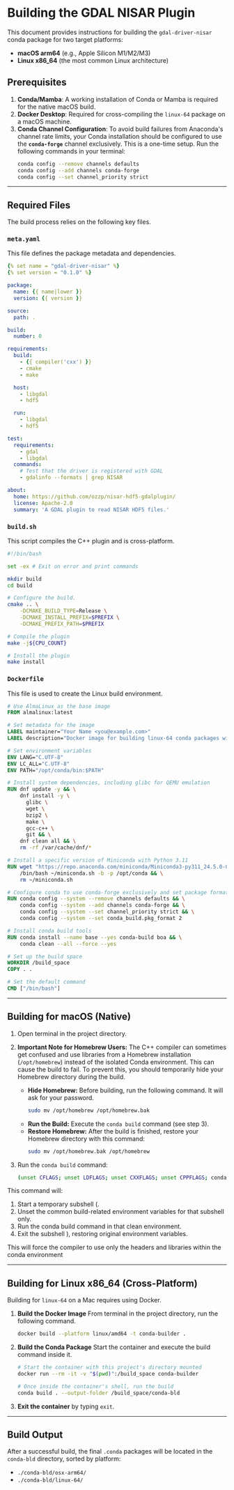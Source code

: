 # Building the GDAL NISAR Plugin

This document provides instructions for building the `gdal-driver-nisar` conda package for two target platforms:

  * **macOS arm64** (e.g., Apple Silicon M1/M2/M3)
  * **Linux x86\_64** (the most common Linux architecture)

## Prerequisites

1.  **Conda/Mamba**: A working installation of Conda or Mamba is required for the native macOS build.
2.  **Docker Desktop**: Required for cross-compiling the `linux-64` package on a macOS machine.
3.  **Conda Channel Configuration**: To avoid build failures from Anaconda's channel rate limits, your Conda installation should be configured to use the **`conda-forge`** channel exclusively. This is a one-time setup.
    Run the following commands in your terminal:
    ```bash
    conda config --remove channels defaults
    conda config --add channels conda-forge
    conda config --set channel_priority strict
    ```

-----

## Required Files

The build process relies on the following key files.

### `meta.yaml`

This file defines the package metadata and dependencies.

```yaml
{% set name = "gdal-driver-nisar" %}
{% set version = "0.1.0" %}

package:
  name: {{ name|lower }}
  version: {{ version }}

source:
  path: .

build:
  number: 0

requirements:
  build:
    - {{ compiler('cxx') }}
    - cmake
    - make

  host:
    - libgdal
    - hdf5

  run:
    - libgdal
    - hdf5

test:
  requirements:
    - gdal
    - libgdal
  commands:
    # Test that the driver is registered with GDAL
    - gdalinfo --formats | grep NISAR

about:
  home: https://github.com/ozzp/nisar-hdf5-gdalplugin/
  license: Apache-2.0
  summary: 'A GDAL plugin to read NISAR HDF5 files.'
```

### `build.sh`

This script compiles the C++ plugin and is cross-platform.

```bash
#!/bin/bash

set -ex # Exit on error and print commands

mkdir build
cd build

# Configure the build.
cmake .. \
    -DCMAKE_BUILD_TYPE=Release \
    -DCMAKE_INSTALL_PREFIX=$PREFIX \
    -DCMAKE_PREFIX_PATH=$PREFIX

# Compile the plugin
make -j${CPU_COUNT}

# Install the plugin
make install
```

### `Dockerfile`

This file is used to create the Linux build environment.

```dockerfile
# Use AlmaLinux as the base image
FROM almalinux:latest

# Set metadata for the image
LABEL maintainer="Your Name <you@example.com>"
LABEL description="Docker image for building linux-64 conda packages with Miniconda."

# Set environment variables
ENV LANG="C.UTF-8"
ENV LC_ALL="C.UTF-8"
ENV PATH="/opt/conda/bin:$PATH"

# Install system dependencies, including glibc for QEMU emulation
RUN dnf update -y && \
    dnf install -y \
      glibc \
      wget \
      bzip2 \
      make \
      gcc-c++ \
      git && \
    dnf clean all && \
    rm -rf /var/cache/dnf/*

# Install a specific version of Miniconda with Python 3.11
RUN wget "https://repo.anaconda.com/miniconda/Miniconda3-py311_24.5.0-0-Linux-x86_64.sh" -O ~/miniconda.sh && \
    /bin/bash ~/miniconda.sh -b -p /opt/conda && \
    rm ~/miniconda.sh

# Configure conda to use conda-forge exclusively and set package format
RUN conda config --system --remove channels defaults && \
    conda config --system --add channels conda-forge && \
    conda config --system --set channel_priority strict && \
    conda config --system --set conda_build.pkg_format 2

# Install conda build tools
RUN conda install --name base --yes conda-build boa && \
    conda clean --all --force --yes

# Set up the build space
WORKDIR /build_space
COPY . .

# Set the default command
CMD ["/bin/bash"]
```

-----

## Building for macOS (Native)

1.  Open terminal in the project directory.
2.  **Important Note for Homebrew Users:** The C++ compiler can sometimes get confused and use libraries from a Homebrew installation (`/opt/homebrew`) instead of the isolated Conda environment. This can cause the build to fail. To prevent this, you should temporarily hide your Homebrew directory during the build.

      * **Hide Homebrew:** Before building, run the following command. It will ask for your password.
        ```bash
        sudo mv /opt/homebrew /opt/homebrew.bak
        ```
      * **Run the Build:** Execute the `conda build` command (see step 3).
      * **Restore Homebrew:** After the build is finished, restore your Homebrew directory with this command:
        ```bash
        sudo mv /opt/homebrew.bak /opt/homebrew
        ```
3.  Run the `conda build` command:
    ```bash
    (unset CFLAGS; unset LDFLAGS; unset CXXFLAGS; unset CPPFLAGS; conda build . --override-channels -c conda-forge --output-folder ./conda-bld)
    ```
This command will:
1. Start a temporary subshell (.
2. Unset the common build-related environment variables for that subshell only.
3. Run the conda build command in that clean environment.
4. Exit the subshell ), restoring original environment variables.

This will force the compiler to use only the headers and libraries within the conda environment

-----

## Building for Linux x86\_64 (Cross-Platform)

Building for `linux-64` on a Mac requires using Docker.

1.  **Build the Docker Image**
    From terminal in the project directory, run the following command.

    ```bash
    docker build --platform linux/amd64 -t conda-builder .
    ```

2.  **Build the Conda Package**
    Start the container and execute the build command inside it.

    ```bash
    # Start the container with this project's directory mounted
    docker run --rm -it -v "$(pwd)":/build_space conda-builder

    # Once inside the container's shell, run the build
    conda build . --output-folder /build_space/conda-bld
    ```

3.  **Exit the container** by typing `exit`.

-----

## Build Output

After a successful build, the final `.conda` packages will be located in the `conda-bld` directory, sorted by platform:

  * `./conda-bld/osx-arm64/`
  * `./conda-bld/linux-64/`
